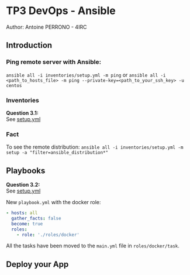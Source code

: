 # TP3 DevOps - Ansible
Author: Antoine PERRONO - 4IRC

## Introduction
### Ping remote server with Ansible:
`ansible all -i inventories/setup.yml -m ping` or `ansible all -i <path_to_hosts_file> -m ping --private-key=<path_to_your_ssh_key> -u centos`

### Inventories
**Question 3.1:**  
See [setup.yml](./ansible/inventories/setup.yml)

### Fact

To see the remote distribution:
`ansible all -i inventories/setup.yml -m setup -a "filter=ansible_distribution*"`

## Playbooks
**Question 3.2:**  
See [setup.yml](./ansible/inventories/setup.yml)

New `playbook.yml` with the docker role:
```yaml
- hosts: all
  gather_facts: false
  become: true
  roles: 
    - role: './roles/docker'
```

All the tasks have been moved to the `main.yml` file in `roles/docker/task`.

## Deploy your App

